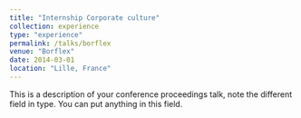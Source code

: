 ```yaml
---
title: "Internship Corporate culture"
collection: experience
type: "experience"
permalink: /talks/borflex
venue: "Borflex"
date: 2014-03-01
location: "Lille, France"
---
```


This is a description of your conference proceedings talk, note the different field in type. You can put anything in this field.
